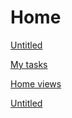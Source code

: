 # Home

[Untitled](Home%205c0f3e81a9bb435d8ee569c759977e6c/Untitled%205301b06730a048f4832c43dca51d3ad9.csv)

[My tasks](Home%205c0f3e81a9bb435d8ee569c759977e6c/My%20tasks%200425a9453e044fd1a71eaf28f7eb2b6a.csv)

[Home views](Home%205c0f3e81a9bb435d8ee569c759977e6c/Home%20views%20023df36e86014450acee103251f63999.csv)

[Untitled](Home%205c0f3e81a9bb435d8ee569c759977e6c/Untitled%20fe0fb7fdde684237975b8cd0d617995e.csv)